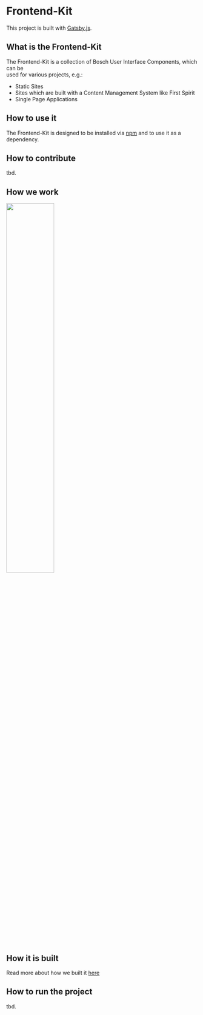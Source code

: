 # Frontend-Kit

This project is built with [Gatsby.js](https://www.gatsbyjs.org/).

## What is the Frontend-Kit

The Frontend-Kit is a collection of Bosch User Interface Components, which can be  
used for various projects, e.g.:

- Static Sites
- Sites which are built with a Content Management System like First Spirit
- Single Page Applications

## How to use it

The Frontend-Kit is designed to be installed via [npm](https://www.npmjs.com/) and to use it as a dependency.

## How to contribute

tbd.

## How we work

<a href="https://datasift.github.io/gitflow/IntroducingGitFlow.html">
  <img src="./src/assets/images/documentation/git-flow.png" width="50%">
</a>

## How it is built

Read more about how we built it [here](documentation/howItIsBuilt.md)

## How to run the project

tbd.
